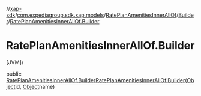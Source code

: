 //[xap-sdk](../../../../index.md)/[com.expediagroup.sdk.xap.models](../../index.md)/[RatePlanAmenitiesInnerAllOf](../index.md)/[Builder](index.md)/[RatePlanAmenitiesInnerAllOf.Builder](-rate-plan-amenities-inner-all-of.-builder.md)

# RatePlanAmenitiesInnerAllOf.Builder

[JVM]\

public [RatePlanAmenitiesInnerAllOf.Builder](index.md)[RatePlanAmenitiesInnerAllOf.Builder](-rate-plan-amenities-inner-all-of.-builder.md)([Object](https://docs.oracle.com/javase/8/docs/api/java/lang/Object.html)id, [Object](https://docs.oracle.com/javase/8/docs/api/java/lang/Object.html)name)
